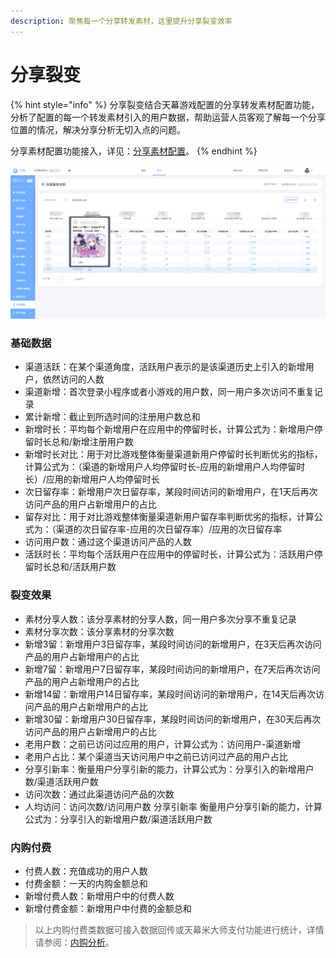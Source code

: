 ```yaml
---
description: 聚焦每一个分享转发素材，这里提升分享裂变效率
---
```


# 分享裂变

{% hint style="info" %}
分享裂变结合天幕游戏配置的分享转发素材配置功能，分析了配置的每一个转发素材引入的用户数据，帮助运营人员客观了解每一个分享位置的情况，解决分享分析无切入点的问题。

分享素材配置功能接入，详见：[分享素材配置](https://doc.skysriver.com/game-set/main-features/sharing-management)。
{% endhint %}

![](../../.gitbook/assets/image%20%28310%29.png)

### 基础数据

* 渠道活跃：在某个渠道角度，活跃用户表示的是该渠道历史上引入的新增用户，依然访问的人数
* 渠道新增：首次登录小程序或者小游戏的用户数，同一用户多次访问不重复记录
* 累计新增：截止到所选时间的注册用户数总和
* 新增时长：平均每个新增用户在应用中的停留时长，计算公式为：新增用户停留时长总和/新增注册用户数
* 新增时长对比：用于对比游戏整体衡量渠道新用户停留时长判断优劣的指标，计算公式为：（渠道的新增用户人均停留时长-应用的新增用户人均停留时长）/应用的新增用户人均停留时长
* 次日留存率：新增用户次日留存率，某段时间访问的新增用户，在1天后再次访问产品的用户占新增用户的占比
* 留存对比：用于对比游戏整体衡量渠道新用户留存率判断优劣的指标，计算公式为：（渠道的次日留存率-应用的次日留存率）/应用的次日留存率
* 访问用户数：通过这个渠道访问产品的人数
* 活跃时长：平均每个活跃用户在应用中的停留时长，计算公式为：活跃用户停留时长总和/活跃用户数

### 裂变效果

* 素材分享人数：该分享素材的分享人数，同一用户多次分享不重复记录
* 素材分享次数：该分享素材的分享次数
* 新增3留：新增用户3日留存率，某段时间访问的新增用户，在3天后再次访问产品的用户占新增用户的占比
* 新增7留：新增用户7日留存率，某段时间访问的新增用户，在7天后再次访问产品的用户占新增用户的占比
* 新增14留：新增用户14日留存率，某段时间访问的新增用户，在14天后再次访问产品的用户占新增用户的占比
* 新增30留：新增用户30日留存率，某段时间访问的新增用户，在30天后再次访问产品的用户占新增用户的占比
* 老用户数：之前已访问过应用的用户，计算公式为：访问用户-渠道新增
* 老用户占比：某个渠道当天访问用户中之前已访问过产品的用户占比
* 分享引新率：衡量用户分享引新的能力，计算公式为：分享引入的新增用户数/渠道活跃用户数
* 访问次数：通过此渠道访问产品的次数
* 人均访问：访问次数/访问用户数 分享引新率 衡量用户分享引新的能力，计算公式为：分享引入的新增用户数/渠道活跃用户数

### 内购付费

* 付费人数：充值成功的用户人数
* 付费金额：一天的内购金额总和
* 新增付费人数：新增用户中的付费人数
* 新增付费金额：新增用户中付费的金额总和

> 以上内购付费类数据可接入数据回传或天幕米大师支付功能进行统计，详情请参阅：[内购分析](../dev-guide/pay.md)。




